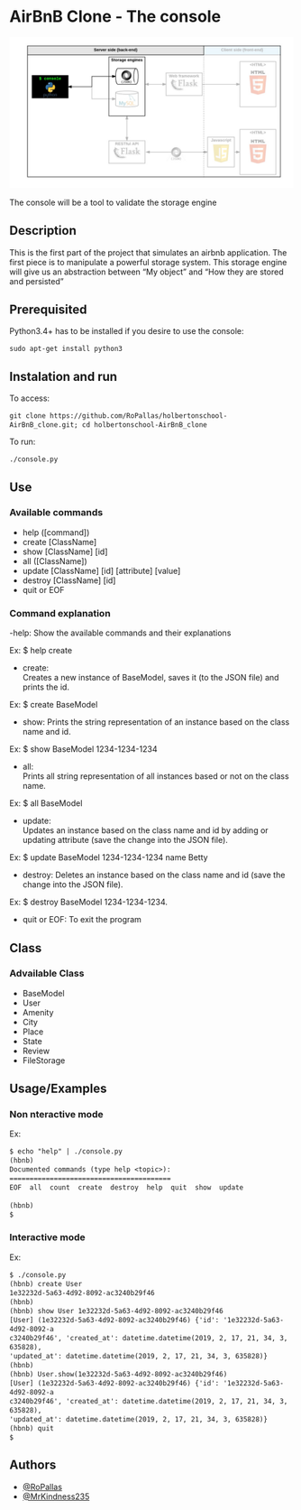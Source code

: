 

# AirBnB Clone - The console



![image](https://github.com/RoPallas/holbertonschool-AirBnB_clone/blob/main/assets/console.png)

The console will be a tool to validate the storage engine
## Description
This is the first part of the project that simulates an airbnb application. 
The first piece is to manipulate a powerful storage system.
This storage engine will give us an abstraction between “My object” and “How they are stored and persisted”

## Prerequisited
Python3.4+ has to be installed if you desire to use the console:

    sudo apt-get install python3

## Instalation and run
To access:

    git clone https://github.com/RoPallas/holbertonschool-AirBnB_clone.git; cd holbertonschool-AirBnB_clone

To run:

    ./console.py
## Use
### Available commands

- help ([command])
- create [ClassName]
- show [ClassName] [id]
- all ([ClassName])
- update [ClassName] [id] [attribute] [value]
- destroy [ClassName] [id]
- quit or EOF

### Command explanation
-help:
Show the available commands and their explanations

Ex: $ help create
- create:	
Creates a new instance of BaseModel, saves it (to the JSON file) and prints the id.

Ex: $ create BaseModel
- show:	
Prints the string representation of an instance based on the class name and id.

Ex: $ show BaseModel 1234-1234-1234
- all:	
Prints all string representation of all instances based or not on the class name.

Ex: $ all BaseModel
- update:	
Updates an instance based on the class name and id by adding or updating attribute (save the change into the JSON file).

Ex: $ update BaseModel 1234-1234-1234 name Betty
- destroy:
Deletes an instance based on the class name and id (save the change into the JSON file). 

Ex: $ destroy BaseModel 1234-1234-1234.
- quit or EOF:
To exit the program



## Class
### Advailable Class

- BaseModel
- User
- Amenity
- City
- Place
- State
- Review
- FileStorage

## Usage/Examples
### Non nteractive mode

Ex:

    $ echo "help" | ./console.py
    (hbnb) 
    Documented commands (type help <topic>):
    ========================================
    EOF  all  count  create  destroy  help  quit  show  update

    (hbnb) 
    $

### Interactive mode

Ex:

    $ ./console.py
    (hbnb) create User
    1e32232d-5a63-4d92-8092-ac3240b29f46
    (hbnb)
    (hbnb) show User 1e32232d-5a63-4d92-8092-ac3240b29f46
    [User] (1e32232d-5a63-4d92-8092-ac3240b29f46) {'id': '1e32232d-5a63-4d92-8092-a
    c3240b29f46', 'created_at': datetime.datetime(2019, 2, 17, 21, 34, 3, 635828), 
    'updated_at': datetime.datetime(2019, 2, 17, 21, 34, 3, 635828)}
    (hbnb) 
    (hbnb) User.show(1e32232d-5a63-4d92-8092-ac3240b29f46)
    [User] (1e32232d-5a63-4d92-8092-ac3240b29f46) {'id': '1e32232d-5a63-4d92-8092-a
    c3240b29f46', 'created_at': datetime.datetime(2019, 2, 17, 21, 34, 3, 635828), 
    'updated_at': datetime.datetime(2019, 2, 17, 21, 34, 3, 635828)}
    (hbnb) quit
    $


## Authors

- [@RoPallas](https://github.com/RoPallas)
- [@MrKindness235](https://github.com/MrKindness235)

